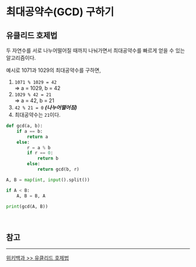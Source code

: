 # 최대공약수(GCD) 구하기

## **유클리드 호제법**

두 자연수를 서로 나누어떨어질 때까지 나눠가면서 최대공약수를 빠르게 얻을 수 있는 알고리즘이다.

예시로 1071과 1029의 최대공약수를 구하면,

1. `1071 % 1029 = 42`  
   => a = 1029, b = 42
2. `1029 % 42 = 21`  
   => a = 42, b = 21
3. `42 % 21 = 0` **_(나누어떨어짐)_**
4. 최대공약수는 `21`이다.

```python
def gcd(a, b):
    if a == b:
        return a
    else:
        r = a % b
        if r == 0:
            return b
        else:
            return gcd(b, r)

A, B = map(int, input().split())

if A < B:
    A, B = B, A

print(gcd(A, B))
```

<br />

## **참고**

---

[위키백과 >> 유클리드 호제법](https://ko.wikipedia.org/wiki/%EC%9C%A0%ED%81%B4%EB%A6%AC%EB%93%9C_%ED%98%B8%EC%A0%9C%EB%B2%95)
